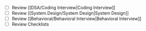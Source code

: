 - [ ] Review [[DSA/Coding Interview|Coding Interview]]
- [ ] Review [[System.Design/System Design|System Design]]
- [ ] Review [[Behavioral/Behavioral Interview|Behavioral Interview]]
- [ ] Review Checklists